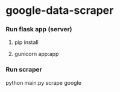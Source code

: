 # google-data-scraper

### Run flask app (server)

1. pip install 


2. gunicorn app:app


### Run scraper 

python main.py scrape google